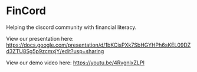 # FinCord
Helping the discord community with financial literacy.

View our presentation here: https://docs.google.com/presentation/d/1bKCisPXk7SbHGYHPh6sKEL09DZd3ZTU8Sg5p9zcmxjY/edit?usp=sharing

View our demo video here: https://youtu.be/4RvgnlxZLPI

